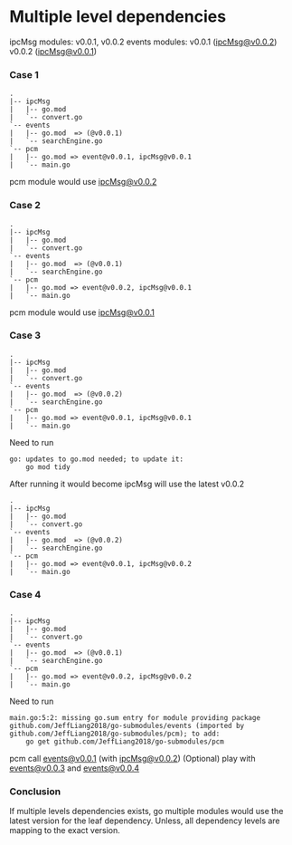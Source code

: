 
# Multiple level dependencies
ipcMsg modules: v0.0.1, v0.0.2
events modules: v0.0.1 (ipcMsg@v0.0.2)
                v0.0.2 (ipcMsg@v0.0.1)

### Case 1
```
.
|-- ipcMsg
|   |-- go.mod
|   `-- convert.go
`-- events
|   |-- go.mod  => (@v0.0.1)
|   `-- searchEngine.go
`-- pcm
|   |-- go.mod => event@v0.0.1, ipcMsg@v0.0.1
|   `-- main.go
```
pcm module would use ipcMsg@v0.0.2


### Case 2
```
.
|-- ipcMsg
|   |-- go.mod
|   `-- convert.go
`-- events
|   |-- go.mod  => (@v0.0.1)
|   `-- searchEngine.go
`-- pcm
|   |-- go.mod => event@v0.0.2, ipcMsg@v0.0.1
|   `-- main.go
```
pcm module would use ipcMsg@v0.0.1

### Case 3
```
.
|-- ipcMsg
|   |-- go.mod
|   `-- convert.go
`-- events
|   |-- go.mod  => (@v0.0.2)
|   `-- searchEngine.go
`-- pcm
|   |-- go.mod => event@v0.0.1, ipcMsg@v0.0.1
|   `-- main.go
```
Need to run 
```shell
go: updates to go.mod needed; to update it:
	go mod tidy
```
After running it would become ipcMsg will use the latest v0.0.2
```
.
|-- ipcMsg
|   |-- go.mod
|   `-- convert.go
`-- events
|   |-- go.mod  => (@v0.0.2)
|   `-- searchEngine.go
`-- pcm
|   |-- go.mod => event@v0.0.1, ipcMsg@v0.0.2
|   `-- main.go
```


### Case 4
```
.
|-- ipcMsg
|   |-- go.mod
|   `-- convert.go
`-- events
|   |-- go.mod  => (@v0.0.1)
|   `-- searchEngine.go
`-- pcm
|   |-- go.mod => event@v0.0.2, ipcMsg@v0.0.2
|   `-- main.go
```
Need to run 
```shell
main.go:5:2: missing go.sum entry for module providing package github.com/JeffLiang2018/go-submodules/events (imported by github.com/JeffLiang2018/go-submodules/pcm); to add:
	go get github.com/JeffLiang2018/go-submodules/pcm
```
pcm call events@v0.0.1 (with ipcMsg@v0.0.2)
(Optional) play with events@v0.0.3 and events@v0.0.4

### Conclusion
If multiple levels dependencies exists, go multiple modules would use the latest version for the leaf dependency.
Unless, all dependency levels are mapping to the exact version.
